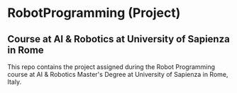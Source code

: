 # RobotProgramming (Project)
## Course at AI & Robotics at University of Sapienza in Rome

This repo contains the project assigned during the Robot Programming course at AI & Robotics Master's Degree at University of Sapienza in Rome, Italy.

